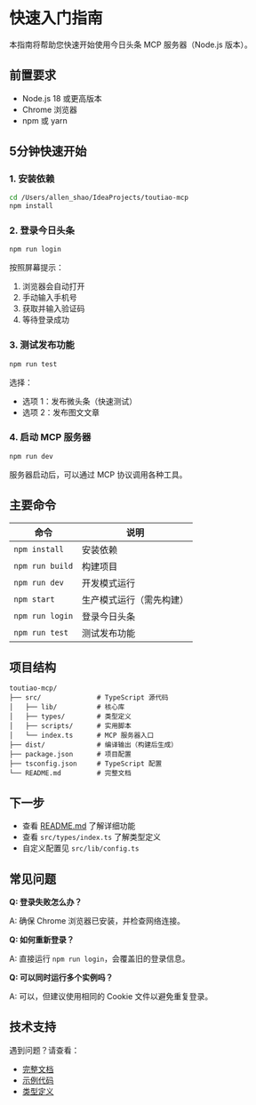 # 快速入门指南

本指南将帮助您快速开始使用今日头条 MCP 服务器（Node.js 版本）。

## 前置要求

- Node.js 18 或更高版本
- Chrome 浏览器
- npm 或 yarn

## 5分钟快速开始

### 1. 安装依赖

```bash
cd /Users/allen_shao/IdeaProjects/toutiao-mcp
npm install
```

### 2. 登录今日头条

```bash
npm run login
```

按照屏幕提示：
1. 浏览器会自动打开
2. 手动输入手机号
3. 获取并输入验证码
4. 等待登录成功

### 3. 测试发布功能

```bash
npm run test
```

选择：
- 选项 1：发布微头条（快速测试）
- 选项 2：发布图文文章

### 4. 启动 MCP 服务器

```bash
npm run dev
```

服务器启动后，可以通过 MCP 协议调用各种工具。

## 主要命令

| 命令 | 说明 |
|------|------|
| `npm install` | 安装依赖 |
| `npm run build` | 构建项目 |
| `npm run dev` | 开发模式运行 |
| `npm start` | 生产模式运行（需先构建） |
| `npm run login` | 登录今日头条 |
| `npm run test` | 测试发布功能 |

## 项目结构

```
toutiao-mcp/
├── src/              # TypeScript 源代码
│   ├── lib/          # 核心库
│   ├── types/        # 类型定义
│   ├── scripts/      # 实用脚本
│   └── index.ts      # MCP 服务器入口
├── dist/             # 编译输出（构建后生成）
├── package.json      # 项目配置
├── tsconfig.json     # TypeScript 配置
└── README.md         # 完整文档
```

## 下一步

- 查看 [README.md](./README.md) 了解详细功能
- 查看 `src/types/index.ts` 了解类型定义
- 自定义配置见 `src/lib/config.ts`

## 常见问题

**Q: 登录失败怎么办？**

A: 确保 Chrome 浏览器已安装，并检查网络连接。

**Q: 如何重新登录？**

A: 直接运行 `npm run login`，会覆盖旧的登录信息。

**Q: 可以同时运行多个实例吗？**

A: 可以，但建议使用相同的 Cookie 文件以避免重复登录。

## 技术支持

遇到问题？请查看：
- [完整文档](./README.md)
- [示例代码](./src/scripts/)
- [类型定义](./src/types/)
